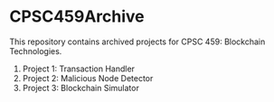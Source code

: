 # CPSC459Archive
This repository contains archived projects for CPSC 459: Blockchain Technologies.

1. Project 1: Transaction Handler
2. Project 2: Malicious Node Detector
3. Project 3: Blockchain Simulator